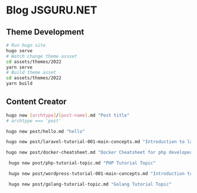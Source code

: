 # Blog JSGURU.NET

## Theme Development

```bash
# Run hugo site
hugo serve
# Watch change theme assset
cd assets/themes/2022
yarn serve
# Build theme asset
cd assets/themes/2022
yarn build
```

## Content Creator

```bash
hugo new [archtype]/[post-name].md "Post title"
# archtype === 'post'

hugo new post/hello.md "hello"
```

```bash
hugo new post/laravel-tutorial-001-main-concepts.md "Introduction to laravel framework"
```

```bash
hugo new post/docker-cheatsheet.md "Docker Cheatsheet for php developers"
```

```bash
 hugo new post/php-tutorial-topic.md "PHP Tutorial Topic"
```

```bash
 hugo new post/wordpress-tutorial-001-main-concepts.md "Introduction to Wordpress"
```

```bash
 hugo new post/golang-tutorial-topic.md "Golang Tutorial Topic"
```

